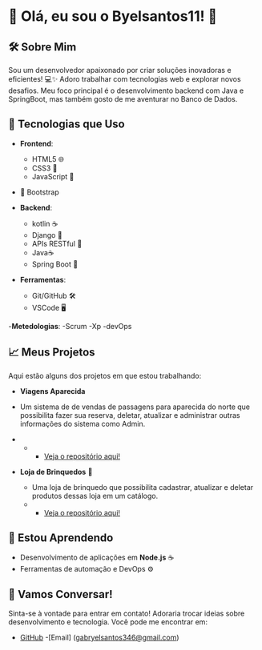 # 👋 Olá, eu sou o Byelsantos11! 🌟

## 🛠️ Sobre Mim
Sou um desenvolvedor apaixonado por criar soluções inovadoras e eficientes! 💻✨ Adoro trabalhar com tecnologias web e explorar novos desafios. Meu foco principal é o desenvolvimento backend com Java e SpringBoot, mas também gosto de me aventurar no Banco de Dados.

## 🚀 Tecnologias que Uso
- **Frontend**:
  - HTML5 🌐
  - CSS3 🎨
  - JavaScript 📜
- 🎉 Bootstrap

- **Backend**:
  - kotlin ☕
  - Django 🚀
  - APIs RESTful 🔗
  - Java☕
  - Spring Boot 🌱

- **Ferramentas**:
  - Git/GitHub 🛠️
  - VSCode 🖥️

-**Metedologias**:
-Scrum
-Xp
-devOps

## 📈 Meus Projetos
Aqui estão alguns dos projetos em que estou trabalhando:

- **Viagens Aparecida**
- Um sistema de de vendas de passagens para aparecida do norte que possibilita fazer sua reserva, deletar, atualizar e administrar outras informações do sistema como Admin.
-  - - [Veja o repositório aqui!](https://github.com/Byelsantos11/Projeto-Aparecida.git)


- **Loja de Brinquedos** 🔗
  - Uma loja de brinquedo que possibilita cadastrar, atualizar e deletar produtos dessas loja em um catálogo.
  - - [Veja o repositório aqui!](https://github.com/Byelsantos11/Loja-Brinquedos.git)

## 🌱 Estou Aprendendo
- Desenvolvimento de aplicações em **Node.js** ☕
- Ferramentas de automação e DevOps ⚙️

## 🤝 Vamos Conversar!
Sinta-se à vontade para entrar em contato! Adoraria trocar ideias sobre desenvolvimento e tecnologia. Você pode me encontrar em:
- [GitHub](https://github.com/Byelsantos11)
-[Email] (gabryelsantos346@gmail.com)

